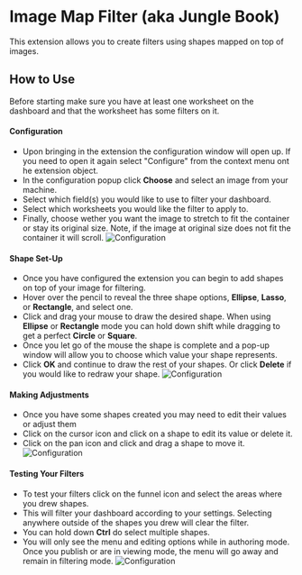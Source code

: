 # Image Map Filter (aka Jungle Book)

This extension allows you to create filters using shapes mapped on top of images.

## How to Use

Before starting make sure you have at least one worksheet on the dashboard and that the worksheet has some filters on it.

#### Configuration
- Upon bringing in the extension the configuration window will open up. If you need to open it again select "Configure" from the context menu ont he extension object.
- In the configuration popup click **Choose** and select an image from your machine. 
- Select which field(s) you would like to use to filter your dashboard. 
- Select which worksheets you would like the filter to apply to.
- Finally, choose wether you want the image to stretch to fit the container or stay its original size. Note, if the image at original size does not fit the container it will scroll.
![Configuration](https://tableau.github.io/extension-jungle-book/how_to_1.gif)

#### Shape Set-Up
- Once you have configured the extension you can begin to add shapes on top of your image for filtering.
- Hover over the pencil to reveal the three shape options, **Ellipse**, **Lasso**, or **Rectangle**, and select one.
- Click and drag your mouse to draw the desired shape. When using **Ellipse** or **Rectangle** mode you can hold down shift while dragging to get a perfect **Circle** or **Square**.
- Once you let go of the mouse the shape is complete and a pop-up window will allow you to choose which value your shape represents.
- Click **OK** and continue to draw the rest of your shapes. Or click **Delete** if you would like to redraw your shape.
![Configuration](https://tableau.github.io/extension-jungle-book/how_to_2.gif)

#### Making Adjustments
- Once you have some shapes created you may need to edit their values or adjust them
- Click on the cursor icon and click on a shape to edit its value or delete it.
- Click on the pan icon and click and drag a shape to move it.
![Configuration](https://tableau.github.io/extension-jungle-book/how_to_3.gif)

#### Testing Your Filters
- To test your filters click on the funnel icon and select the areas where you drew shapes.
- This will filter your dashboard according to your settings. Selecting anywhere outside of the shapes you drew will clear the filter.
- You can hold down **Ctrl** do select multiple shapes.
- You will only see the menu and editing options while in authoring mode. Once you publish or are in viewing mode, the menu will go away and remain in filtering mode.
![Configuration](https://tableau.github.io/extension-jungle-book/how_to_4.gif)
